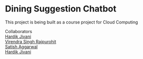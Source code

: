 # Dining Suggestion Chatbot

This project is being built as a course project for Cloud Computing

Collaborators<br>
[Hardik Jivani](hardik.jivani@nyu.edu)<br>
[Virendra Singh Rajpurohit](vsr266@nyu.edu)<br>
[Satish Aggarwal](sa5183@nyu.edu)<br>
[Hardik Jivani](kap365@nyu.edu)
